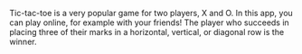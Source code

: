 Tic-tac-toe is a very popular game for two players, X and O. In this app, you can play online, for example with your friends! The player who succeeds in placing three of their marks in a horizontal, vertical, or diagonal row is the winner.
